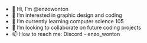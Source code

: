 - 👋 Hi, I’m @enzowonton
- 👀 I’m interested in graphic design and coding
- 🌱 I’m currently learning computer science 105
- 💞️ I’m looking to collaborate on future coding projects
- 📫 How to reach me: Discord - enzo_wonton

<!---
enzowonton/enzowonton is a ✨ special ✨ repository because its `README.md` (this file) appears on your GitHub profile.
You can click the Preview link to take a look at your changes.
--->
